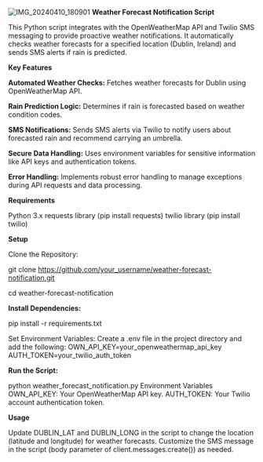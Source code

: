 ![IMG_20240410_180901](https://github.com/patreeck/rainAlert/assets/163764755/eee7aeab-995e-4ecb-92e9-d80e0e39a757)
**Weather Forecast Notification Script**

This Python script integrates with the OpenWeatherMap API and Twilio SMS messaging to provide proactive weather notifications. It automatically checks weather forecasts for a specified location (Dublin, Ireland) and sends SMS alerts if rain is predicted.

**Key Features**

**Automated Weather Checks:** Fetches weather forecasts for Dublin using OpenWeatherMap API.

**Rain Prediction Logic:** Determines if rain is forecasted based on weather condition codes.

**SMS Notifications:** Sends SMS alerts via Twilio to notify users about forecasted rain and recommend carrying an umbrella.

**Secure Data Handling:** Uses environment variables for sensitive information like API keys and authentication tokens.

**Error Handling:** Implements robust error handling to manage exceptions during API requests and data processing.


**Requirements**

Python 3.x
requests library (pip install requests)
twilio library (pip install twilio)

**Setup**

Clone the Repository:

git clone https://github.com/your_username/weather-forecast-notification.git

cd weather-forecast-notification


**Install Dependencies:**

pip install -r requirements.txt

Set Environment Variables:
Create a .env file in the project directory and add the following:
OWN_API_KEY=your_openweathermap_api_key
AUTH_TOKEN=your_twilio_auth_token


**Run the Script:**

python weather_forecast_notification.py
Environment Variables
OWN_API_KEY: Your OpenWeatherMap API key.
AUTH_TOKEN: Your Twilio account authentication token.


**Usage**

Update DUBLIN_LAT and DUBLIN_LONG in the script to change the location (latitude and longitude) for weather forecasts.
Customize the SMS message in the script (body parameter of client.messages.create()) as needed.
